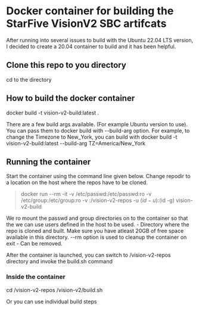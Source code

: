 # Docker container for building the StarFive VisionV2 SBC artifcats

After running into several issues to build with the Ubuntu 22.04 LTS version, I decided to create a 20.04 container to build and it has been helpful.


## Clone this repo to you directory

cd to the directory

## How to build the docker container

docker build -t vision-v2-build:latest .

There are a few build args available. (For example Ubuntu version to use). You can pass them to docker build with --build-arg option.  For example,
to change the Timezone to New_York, you can build with docker build -t vision-v2-build:latest --build-arg TZ=America/New_York


## Running the container

Start the container using the command line given below. Change repodir to a location on the host where the repos have to be cloned. 

> docker run --rm -it  -v /etc/passwd:/etc/passwd:ro -v /etc/group:/etc/group:ro -v <repodir>:/vision-v2-repos -u $(id -u):$(id -g) vision-v2-build

We ro mount  the passwd and group directories on to the container so that the we can use users defined in the host to be used.
<repodir> - Directory where the repo is cloned and built.  Make sure you have atleast 20GB of free space available in this directory.
--rm option is used to cleanup the container on exit - Can be removed.

After the container is launched, you can switch to /vision-v2-repos directory and invoke the build.sh command 

### Inside the container
  cd /vision-v2-repos
  /vision-v2/build.sh
  
  Or you can use individual build steps
  




